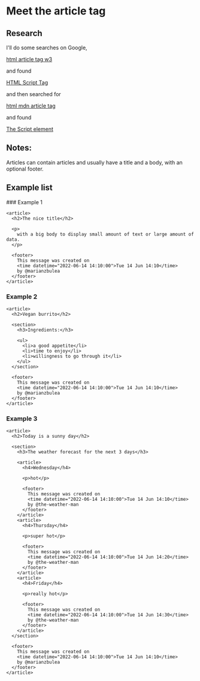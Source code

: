 # Meet the article tag

## Research

I'll do some searches on Google,

[html article tag w3](https://www.google.com/search?q=html+article+tag+w3)

and found

[HTML Script Tag](https://www.w3schools.com/tags/tag_article.asp)

and then searched for

[html mdn article tag](https://www.google.com/search?q=html+mdn+article)

and found

[The Script element](https://developer.mozilla.org/en-US/docs/Web/HTML/Element/article)

## Notes:

Articles can contain articles and usually have a title and a body, with an optional footer.

## Example list

### Example 1

```html:
<article>
  <h2>The nice title</h2>

  <p>
    with a big body to display small amount of text or large amount of data.
  </p>

  <footer>
    This message was created on
    <time datetime="2022-06-14 14:10:00">Tue 14 Jun 14:10</time>
    by @marianzbulea
  </footer>
</article>

```

### Example 2

```html:
<article>
  <h2>Vegan burrito</h2>

  <section>
    <h3>Ingredients:</h3>

    <ul>
      <li>a good appetite</li>
      <li>time to enjoy</li>
      <li>willingness to go through it</li>
    </ul>
  </section>

  <footer>
    This message was created on
    <time datetime="2022-06-14 14:10:00">Tue 14 Jun 14:10</time>
    by @marianzbulea
  </footer>
</article>

```

### Example 3

```html:
<article>
  <h2>Today is a sunny day</h2>

  <section>
    <h3>The weather forecast for the next 3 days</h3>

    <article>
      <h4>Wednesday</h4>

      <p>hot</p>

      <footer>
        This message was created on
        <time datetime="2022-06-14 14:10:00">Tue 14 Jun 14:10</time>
        by @the-weather-man
      </footer>
    </article>
    <article>
      <h4>Thursday</h4>

      <p>super hot</p>

      <footer>
        This message was created on
        <time datetime="2022-06-14 14:10:00">Tue 14 Jun 14:20</time>
        by @the-weather-man
      </footer>
    </article>
    <article>
      <h4>Friday</h4>

      <p>really hot</p>

      <footer>
        This message was created on
        <time datetime="2022-06-14 14:10:00">Tue 14 Jun 14:30</time>
        by @the-weather-man
      </footer>
    </article>
  </section>

  <footer>
    This message was created on
    <time datetime="2022-06-14 14:10:00">Tue 14 Jun 14:10</time>
    by @marianzbulea
  </footer>
</article>


```
